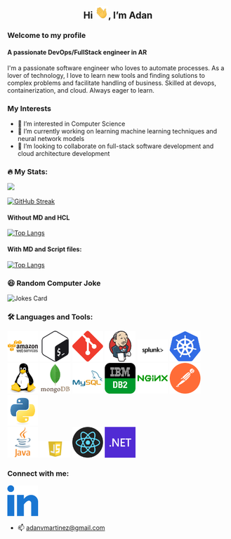 <h2 align="center"> Hi <img src="https://github.com/adanvmartinez/Profile-Assets/blob/main/Hi.gif" width="30">, I’m Adan</h2>  

### Welcome to my profile  
#### A passionate DevOps/FullStack engineer in AR

I'm a passionate software engineer who loves to automate processes. As a lover of technology, I love to learn new tools and finding solutions to complex problems and facilitate handling of business. Skilled at devops, containerization, and cloud. Always eager to learn.  

### My Interests  
- 👀 I’m interested in Computer Science  
- 🌱 I’m currently working on learning machine learning techniques and neural network models  
- 💞️ I’m looking to collaborate on full-stack software development and cloud architecture development  


### 🔥 My Stats:  
![](https://komarev.com/ghpvc/?username=adanvmartinez&label=PROFILE+VIEWS&color=brightgreen)  

[![GitHub Streak](http://github-readme-streak-stats.herokuapp.com?user=adanvmartinez&theme=radical&hide_border=true&background=282828)](https://git.io/streak-stats)  

#### Without MD and HCL  
[![Top Langs](https://github-readme-stats.vercel.app/api/top-langs/?username=adanvmartinez&langs_count=10&theme=github-dark&hide=hcl)](https://github.com/anuraghazra/github-readme-stats)
#### With MD and Script files:  
[![Top Langs](https://github-readme-stats.vercel.app/api/top-langs/?username=adanvmartinez&langs_count=10&theme=github-dark)](https://github.com/anuraghazra/github-readme-stats)  


### 😆 Random Computer Joke
 ![Jokes Card](https://readme-jokes.vercel.app/api?hideBorder)

### 🛠️ Languages and Tools:
<a href="https://aws.amazon.com/"><img src="https://github.com/adanvmartinez/Profile-Assets/blob/main/amazonwebservices-original-wordmark.svg" width="70" alt="AWS"></a>
<a href="https://www.gnu.org/software/bash/"><img src="https://github.com/adanvmartinez/Profile-Assets/blob/main/bash.svg" width="70" alt="Bash"></a>
<a href="https://git-scm.com/"><img src="https://github.com/adanvmartinez/Profile-Assets/blob/main/git.svg" width="70" alt="Git"></a> 
<a href="https://www.jenkins.io/"><img src="https://github.com/adanvmartinez/Profile-Assets/blob/main/jenkins.svg" width="70" alt="Jenkins"></a> 
<a href="https://www.splunk.com/"><img src="https://github.com/adanvmartinez/Profile-Assets/blob/main/splunk.webp" width="70" alt="Splunk"></a> 
<a href="https://kubernetes.io/"><img src="https://github.com/adanvmartinez/Profile-Assets/blob/main/kubernetes.svg" width="70" alt="Kubernetes"></a> 
<a href="https://www.linux.org/"><img src="https://github.com/adanvmartinez/Profile-Assets/blob/main/linux-original.svg" width="70" alt="Linux"></a> 
<a href="https://www.mongodb.com/"><img src="https://github.com/adanvmartinez/Profile-Assets/blob/main/mongodb-original-wordmark.svg" width="70" alt="MongoDB"></a> 
<a href="https://www.mysql.com/"><img src="https://github.com/adanvmartinez/Profile-Assets/blob/main/mysql-original-wordmark.svg" width="70" alt="MySQL"></a> 
<a href="https://www.ibm.com/products/db2"><img src="https://github.com/adanvmartinez/Profile-Assets/blob/main/IBMDBII.png" width="70" alt="IBMDBII"></a> 
<a href="https://www.nginx.com/"><img src="https://github.com/adanvmartinez/Profile-Assets/blob/main/nginx.svg" width="70" alt="NGINX"></a> 
<a href="https://www.postman.com/"><img src="https://github.com/adanvmartinez/Profile-Assets/blob/main/postman.svg" width="70" alt="Postman"></a> 
<a href="https://www.python.org/"><img src="https://github.com/adanvmartinez/Profile-Assets/blob/main/python-original.svg" width="70" alt="Python"></a>  
<a href="https://www.java.com/en/"><img src="https://github.com/adanvmartinez/Profile-Assets/blob/main/java.png" width="70" alt="Java"></a> 
<a href="https://www.javascript.com/"><img src="https://github.com/adanvmartinez/Profile-Assets/blob/main/javascript.png" width="70" alt="JavaScript"></a> 
<a href="https://reactjs.org/"><img src="https://github.com/adanvmartinez/Profile-Assets/blob/main/react.png" width="70" alt="React"></a> 
<a href="https://dotnet.microsoft.com/en-us/"><img src="https://github.com/adanvmartinez/Profile-Assets/blob/main/.net.png" width="70" alt=".NET"></a> 

 
 ### Connect with me:  
 <a href="https://www.linkedin.com/in/adanvmartinez"><img src="https://github.com/adanvmartinez/Profile-Assets/blob/main/linked-in-alt.svg" width="70" alt="LinkedIn"></a>  
 - 📫 adanvmartinez@gmail.com
<!---
adanvmartinez/adanvmartinez is a ✨ special ✨ repository because its `README.md` (this file) appears on your GitHub profile.
You can click the Preview link to take a look at your changes.
--->
